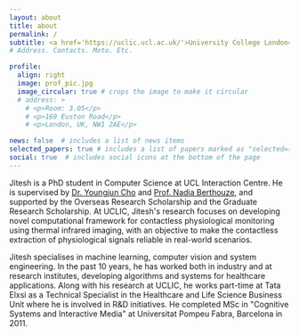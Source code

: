 ```yaml
---
layout: about
title: about
permalink: /
subtitle: <a href='https://uclic.ucl.ac.uk/'>University College London</a>. 
# Address. Contacts. Moto. Etc.

profile:
  align: right
  image: prof_pic.jpg
  image_circular: true # crops the image to make it circular
  # address: >
    # <p>Room: 3.05</p>
    # <p>169 Euston Road</p>
    # <p>London, UK, NW1 2AE</p>

news: false  # includes a list of news items
selected_papers: true # includes a list of papers marked as "selected={true}"
social: true  # includes social icons at the bottom of the page
---
```


Jitesh is a PhD student in Computer Science at UCL Interaction Centre. He is supervised by [Dr. Youngjun Cho](https://youngjuncho.com/) and [Prof. Nadia Berthouze](https://uclic.ucl.ac.uk/people/nadia-berthouze), and supported by the Overseas Research Scholarship and the Graduate Research Scholarship. At UCLIC, Jitesh's research focuses on developing novel computational framework for contactless physiological monitoring using thermal infrared imaging, with an objective to make the contactless extraction of physiological signals reliable in real-world scenarios.

Jitesh specialises in machine learning, computer vision and system engineering. In the past 10 years, he has worked both in industry and at research institutes, developing algorithms and systems for healthcare applications. Along with his research at UCLIC, he works part-time at Tata Elxsi as a Technical Specialist in the Healthcare and Life Science Business Unit where he is involved in R&D initiatives. He completed MSc in "Cognitive Systems and Interactive Media" at Universitat Pompeu Fabra, Barcelona in 2011.

<!-- Put your address / P.O. box / other info right below your picture. You can also disable any these elements by editing `profile` property of the YAML header of your `_pages/about.md`. Edit `_bibliography/papers.bib` and Jekyll will render your [publications page](/al-folio/publications/) automatically.

Link to your social media connections, too. This theme is set up to use [Font Awesome icons](http://fortawesome.github.io/Font-Awesome/) and [Academicons](https://jpswalsh.github.io/academicons/), like the ones below. Add your Facebook, Twitter, LinkedIn, Google Scholar, or just disable all of them. -->
